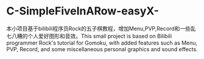 # C-SimpleFiveInARow-easyX-
本小项目基于bilibili程序员Rock的五子棋教程，增加Menu,PVP,Record和一些乱七八糟的个人爱好图形和音效。This small project is based on Bilibili programmer Rock's tutorial for Gomoku, with added features such as Menu, PVP, Record, and some miscellaneous personal graphics and sound effects.
